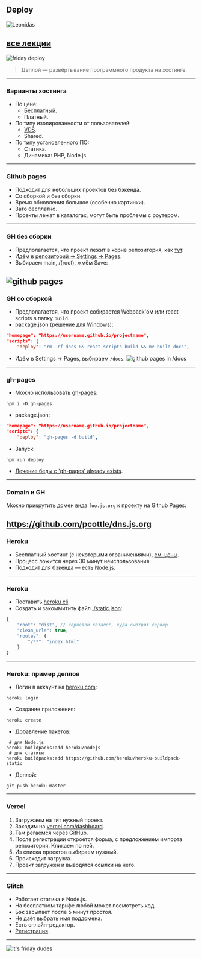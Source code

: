 
## Deploy

![Leonidas](assets/deploy/leonid.png)

[все лекции](https://github.com/dmitryweiner/lectures/blob/main/README.md)
---

![friday deploy](assets/deploy/friday.png)

> Деплой &mdash; развёртывание программного продукта на хостинге.

---
### Варианты хостинга
* По цене:
  * [Бесплатный](https://ru.wikipedia.org/wiki/%D0%91%D0%B5%D1%81%D0%BF%D0%BB%D0%B0%D1%82%D0%BD%D1%8B%D0%B9_%D1%85%D0%BE%D1%81%D1%82%D0%B8%D0%BD%D0%B3).
  * Платный.
* По типу изолированности от пользователей:
  * [VDS](https://ru.wikipedia.org/wiki/VPS).
  * Shared.
* По типу установленного ПО:
  * Статика.
  * Динамика: PHP, Node.js.
---

### Github pages
* Подходит для небольших проектов без бэкенда.
* Со сборкой и без сборки.
* Время обновления большое (особенно картинки).
* Зато бесплатно.
* Проекты лежат в каталогах, могут быть проблемы с роутером.
---

### GH без сборки
* Предполагается, что проект лежит в корне репозитория, как [тут](https://github.com/dmitryweiner/react-standalone).
* Идём в [репозиторий -> Settings -> Pages](https://github.com/username/projectname/settings/pages).
* Выбираем main, /(root), жмём Save:

![github pages](assets/deploy/gh.png)
---

### GH со сборкой
* Предполагается, что проект собирается Webpack'ом или react-scripts в папку ```build```.
* package.json ([решение для Windows](https://coderoad.ru/50696920/%D0%BD%D0%B0%D1%81%D1%82%D1%80%D0%BE%D0%B9%D0%BA%D0%B0-package-json-%D0%BD%D0%B0-windows)):
```json
"homepage": "https://username.github.io/projectname",
"scripts": {
    "deploy": "rm -rf docs && react-scripts build && mv build docs",
```
* Идём в Settings -> Pages, выбираем ```/docs```:
  ![github pages in /docs](assets/deploy/gh-docs.png)
---

### gh-pages
* Можно использовать [gh-pages](https://dev.to/yuribenjamin/how-to-deploy-react-app-in-github-pages-2a1f):
```shell
npm i -D gh-pages
```
* package.json:
```json
"homepage": "https://username.github.io/projectname",
"scripts": {
    "deploy": "gh-pages -d build",
```
* Запуск:
```shell
npm run deploy
```
* [Лечение беды с 'gh-pages' already exists](https://stackoverflow.com/questions/63964575/fatal-a-branch-named-gh-pages-already-exists).
---

### Domain и GH
Можно прикрутить домен вида ```foo.js.org``` к проекту на Github Pages:

https://github.com/pcottle/dns.js.org
---

### Heroku
* Бесплатный хостинг (с некоторыми ограничениями), [см. цены](https://www.heroku.com/pricing).
* Процесс ложится через 30 минут неиспользования.
* Подходит для бэкенда &mdash; есть Node.js.
---

### Heroku
* Поставить [heroku cli](https://devcenter.heroku.com/articles/heroku-cli).
* Создать и закоммитить файл [./static.json](https://github.com/heroku/heroku-buildpack-static#configuration):
```js
{
    "root": "dist", // корневой каталог, куда смотрит сервер
    "clean_urls": true,
    "routes": {
        "/**": "index.html"
    }
}
```
---

### Heroku: пример деплоя
* Логин в аккаунт на [heroku.com](https://signup.heroku.com/):
```shell
heroku login
```
* Создание приложения:
```shell
heroku create
```
* Добавление пакетов:
```shell
 # для Node.js
heroku buildpacks:add heroku/nodejs
 # для статики
heroku buildpacks:add https://github.com/heroku/heroku-buildpack-static
```
* Деплой:
```shell
git push heroku master
```
---

### Vercel
1. Загружаем на гит нужный проект.
2. Заходим на [vercel.com/dashboard](https://vercel.com/dashboard).
3. Там регаемся через GitHub.
4. После регистрации откроется форма, с предложением импорта репозитория. Кликаем по ней.
5. Из списка проектов выбираем нужный.
6. Происходит загрузка.
7. Проект загружен и выводятся ссылки на него.

---

### Glitch
* Работает статика и Node.js.
* На бесплатном тарифе любой может посмотреть код.
* Бэк засыпает после 5 минут простоя.
* Не даёт выбрать имя поддомена.
* Есть онлайн-редактор.
* [Регистрация](https://glitch.com/signup).
---

![it's friday dudes](assets/deploy/friday1.jpg)